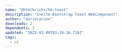 ```yaml
---
name: "@htmlbricks/hb-toast"
description: "Svelte-Bootstrap Toast WebComponent"
author: "dariocaruso"
downloads: 2
dependents: 2
updated: "2025-03-09T03:10:36.718Z"
tags: 
  - ui
---
```


